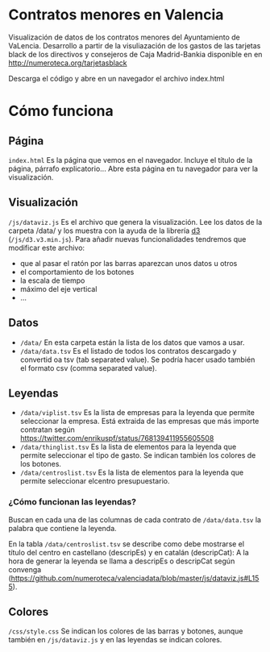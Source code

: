 Contratos menores en Valencia
=============

Visualización de datos de los contratos menores del Ayuntamiento de VaLencia. Desarrollo a partir de la visuliazación de los 
gastos de las tarjetas black de los directivos y consejeros de Caja Madrid-Bankia disponible en en http://numeroteca.org/tarjetasblack

Descarga el código y abre en un navegador el archivo index.html

Cómo funciona
============

## Página

`index.html` Es la página que vemos en el navegador. Incluye el título de la página, párrafo explicatorio... Abre esta página en tu navegador para ver la visualización.

## Visualización

`/js/dataviz.js` Es el archivo que genera la visualización. Lee los datos de la carpeta /data/ y los muestra con la ayuda de la librería [d3](https://d3js.org/) (`/js/d3.v3.min.js`). 
Para añadir nuevas funcionalidades tendremos que modificar este archivo:
+ que al pasar el ratón por las barras aparezcan unos datos u otros
+ el comportamiento de los botones
+ la escala de tiempo
+ máximo del eje vertical
+ ...

## Datos

+ `/data/` En esta carpeta están la lista de los datos que vamos a usar.
+ `/data/data.tsv` Es el listado de todos los contratos descargado y convertid oa tsv (tab separated value). Se podría hacer usado también el formato csv (comma separated value).

## Leyendas

+ `/data/viplist.tsv` Es la lista de empresas para la leyenda que permite seleccionar la empresa. Está extraida de las empresas que más importe contratan según https://twitter.com/enrikuspf/status/768139411955605508
+ `/data/thinglist.tsv` Es la lista de elementos para la leyenda que permite seleccionar el tipo de gasto. Se indican también los colores de los botones.
+ `/data/centroslist.tsv` Es la lista de elementos para la leyenda que permite seleccionar elcentro presupuestario. 

### ¿Cómo funcionan las leyendas?

Buscan en cada una de las columnas de cada contrato de `/data/data.tsv` la palabra que contiene la leyenda. 

En la tabla `/data/centroslist.tsv` se describe como debe mostrarse el título del centro en castellano (descripEs) y en catalán (descripCat):
A la hora de generar la leyenda se llama a descripEs o descripCat según convenga (https://github.com/numeroteca/valenciadata/blob/master/js/dataviz.js#L155).

## Colores

`/css/style.css` Se indican los colores de las barras y botones, aunque también en `/js/dataviz.js` y en las leyendas se indican colores.

